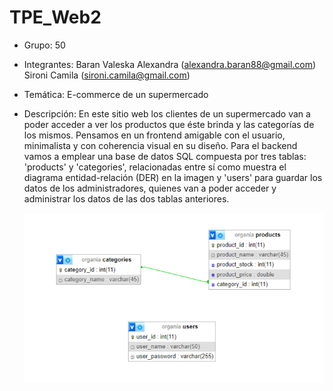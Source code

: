 # TPE_Web2
- Grupo: 50
- Integrantes: Baran Valeska Alexandra (alexandra.baran88@gmail.com)
               Sironi Camila (sironi.camila@gmail.com)
- Temática: E-commerce de un supermercado
- Descripción: En este sitio web los clientes de un supermercado van a poder acceder a ver los productos que éste brinda y las categorías de los mismos. Pensamos en un frontend amigable con el usuario, minimalista y con coherencia visual en su diseño.
Para el backend vamos a emplear una base de datos SQL compuesta por tres tablas: 'products' y 'categories', relacionadas entre sí como muestra el diagrama entidad-relación (DER) en la imagen y 'users' para guardar los datos de los administradores, quienes van a poder acceder y administrar los datos de las dos tablas anteriores.

  ![DER TPE WEB](https://github.com/alexandrabaran/TPE_Web2/blob/main/OrganiaDER.png)
